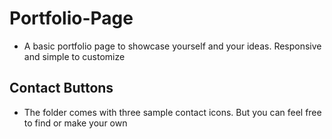 # Portfolio-Page
* A basic portfolio page to showcase yourself and your ideas. Responsive and simple to customize

## Contact Buttons
* The folder comes with three sample contact icons. But you can feel free to find or make your own
